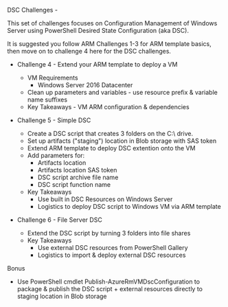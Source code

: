 DSC Challenges - 

This set of challenges focuses on Configuration Management of Windows Server using PowerShell Desired State Configuration (aka DSC).

It is suggested you follow ARM Challenges 1-3 for ARM template basics, then move on to challenge 4 here for the DSC challenges.

+	Challenge 4 - Extend your ARM template to deploy a VM
    +   VM Requirements
        +   Windows Server 2016 Datacenter
    +   Clean up parameters and variables - use resource prefix & variable name suffixes
    +   Key Takeaways - VM ARM configuration & dependencies

+	Challenge 5 - Simple DSC 
    +	Create a DSC script that creates 3 folders on the C:\ drive.
    +   Set up artifacts ("staging") location in Blob storage with SAS token
    +   Extend ARM template to deploy DSC extention onto the VM
    +   Add parameters for:
        +   Artifacts location 
        +   Artifacts location SAS token
        +   DSC script archive file name
        +   DSC script function name
    +   Key Takeaways
        +   Use built in DSC Resources on Windows Server
        +   Logistics to deploy DSC script to Windows VM via ARM template


+   Challenge 6 - File Server DSC
    +   Extend the DSC script by turning 3 folders into file shares
    +   Key Takeaways
        +   Use external DSC resources from PowerShell Gallery
        +   Logistics to import & deploy external DSC resources

Bonus
+	Use PowerShell cmdlet Publish-AzureRmVMDscConfiguration to package & publish the DSC script + external resources directly to staging location in Blob storage